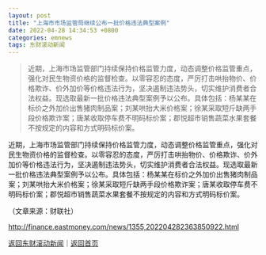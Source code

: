 ```yaml
---
layout: post
title: "上海市市场监管局继续公布一批价格违法典型案例"
date: 2022-04-28 14:34:53 +0800
categories: emnews
tags: 东财滚动新闻
---
```

> 近期，上海市场监管部门持续保持价格监管力度，动态调整价格监管重点，强化对民生物资价格的监督检查。以零容忍的态度，严厉打击哄抬物价、价格欺诈、价外加价等价格违法行为，坚决遏制违法势头，切实维护消费者合法权益。现选取最新一批价格违法典型案例予以公布。具体包括：杨某某在标价之外加价出售猪肉制品案；刘某哄抬大米价格案；徐某采取短斤缺两手段价格欺诈案；唐某收取停车费不明码标价案；郡悦超市销售蔬菜水果套餐不按规定的内容和方式明码标价案。

<p>近期，上海市场监管部门持续保持价格监管力度，动态调整价格监管重点，强化对民生物资价格的监督检查。以零容忍的态度，严厉打击哄抬物价、价格欺诈、价外加价等价格违法行为，坚决遏制违法势头，切实维护消费者合法权益。现选取最新一批价格违法典型案例予以公布。具体包括：杨某某在标价之外加价出售猪肉制品案；刘某哄抬大米价格案；徐某采取短斤缺两手段价格欺诈案；唐某收取停车费不明码标价案；郡悦超市销售蔬菜水果套餐不按规定的内容和方式明码标价案。</p><p class="em_media">（文章来源：财联社）</p>

<http://finance.eastmoney.com/news/1355,202204282363850922.html>

[返回东财滚动新闻](//finews.withounder.com/emnews/)｜[返回首页](//finews.withounder.com/)